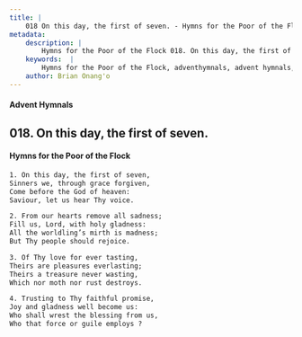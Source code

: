 ```yaml
---
title: |
    018 On this day, the first of seven. - Hymns for the Poor of the Flock
metadata:
    description: |
        Hymns for the Poor of the Flock 018. On this day, the first of seven.. On this day, the first of seven,  Sinners we, through grace forgiven,  Come before the God of heaven: Saviour, let us hear Thy voice. 
    keywords:  |
        Hymns for the Poor of the Flock, adventhymnals, advent hymnals, On this day, the first of seven., On this day, the first of seven, , 
    author: Brian Onang'o
---
```


#### Advent Hymnals
## 018. On this day, the first of seven.
####  Hymns for the Poor of the Flock

```txt
1. On this day, the first of seven, 
Sinners we, through grace forgiven, 
Come before the God of heaven:
Saviour, let us hear Thy voice.

2. From our hearts remove all sadness; 
Fill us, Lord, with holy gladness:
All the worldling’s mirth is madness;
But Thy people should rejoice.

3. Of Thy love for ever tasting,
Theirs are pleasures everlasting; 
Theirs a treasure never wasting,
Which nor moth nor rust destroys.

4. Trusting to Thy faithful promise,
Joy and gladness well become us:
Who shall wrest the blessing from us,
Who that force or guile employs ?
```
